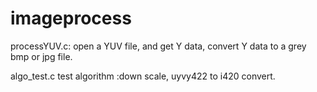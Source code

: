 # imageprocess
processYUV.c: open a YUV file, and get Y data, convert Y data to a grey bmp or jpg file.

algo_test.c test algorithm :down scale, uyvy422 to i420 convert.
